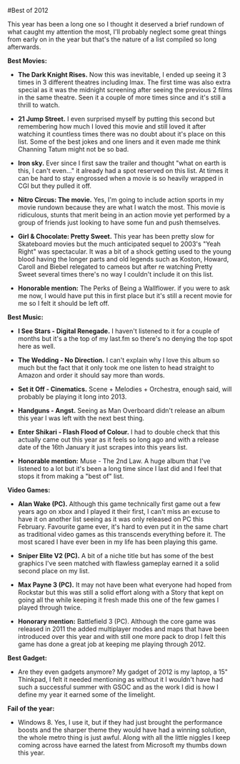 #Best of 2012

This year has been a long one so I thought it deserved a brief rundown of what caught my attention the most, I'll probably neglect some great things from early on in the year but that's the nature of a list compiled so long afterwards.

**Best Movies:**

  * **The Dark Knight Rises.** Now this was inevitable, I ended up seeing it 3 times in 3 different theatres including Imax. The first time was also extra special as it was the midnight screening after seeing the previous 2 films in the same theatre. Seen it a couple of more times since and it's still a thrill to watch.

  * **21 Jump Street.** I even surprised myself by putting this second but remembering how much I loved this movie and still loved it after watching it countless times there was no doubt about it's place on this list. Some of the best jokes and one liners and it even made me think Channing Tatum might not be so bad.

  * **Iron sky.** Ever since I first saw the trailer and thought "what on earth is this, I can't even..." it already had a spot reserved on this list. At times it can be hard to stay engrossed when a movie is so heavily wrapped in CGI but they pulled it off.

  * **Nitro Circus: The movie.** Yes, I'm going to include action sports in my movie rundown because they are what I watch the most. This movie is ridiculous, stunts that merit being in an action movie yet performed by a group of friends just looking to have some fun and push themselves.

  * **Girl & Chocolate: Pretty Sweet.** This year has been pretty slow for Skateboard movies but the much anticipated sequel to 2003's "Yeah Right" was spectacular. It was a bit of a shock getting used to the young blood having the longer parts and old legends such as Koston, Howard, Caroll and Biebel relegated to cameos but after re watching Pretty Sweet several times there's no way I couldn't include it on this list.

  * **Honorable mention:** The Perks of Being a Wallflower. if you were to ask me now, I would have put this in first place but it's still a recent movie for me so I felt it should be left off.

**Best Music:**

  * **I See Stars - Digital Renegade.** I haven't listened to it for a couple of months but it's a the top of my last.fm so there's no denying the top spot here as well.

  * **The Wedding - No Direction.** I can't explain why I love this album so much but the fact that it only took me one listen to head straight to Amazon and order it should say more than words.

  * **Set it Off - Cinematics.** Scene + Melodies + Orchestra, enough said, will probably be playing it long into 2013.

  * **Handguns - Angst.** Seeing as Man Overboard didn't release an album this year I was left with the next best thing.

  * **Enter Shikari - Flash Flood of Colour.** I had to double check that this actually came out this year as it feels so long ago and with a release date of the 16th January it just scrapes into this years list.

  * **Honorable mention:** Muse - The 2nd Law. A huge album that I've listened to a lot but it's been a long time since I last did and I feel that stops it from making a "best of" list.

**Video Games:**

  * **Alan Wake (PC).** Although this game technically first game out a few years ago on xbox and I played it their first, I can't miss an excuse to have it on another list seeing as it was only released on PC this February. Favourite game ever, it's hard to even put it in the same chart as traditional video games as this transcends everything before it. The most scared I have ever been in my life has been playing this game.

  * **Sniper Elite V2 (PC).** A bit of a niche title but has some of the best graphics I've seen matched with flawless gameplay earned it a solid second place on my list.

  * **Max Payne 3 (PC).** It may not have been what everyone had hoped from Rockstar but this was still a solid effort along with a Story that kept on going all the while keeping it fresh made this one of the few games I played through twice.

  * **Honorary mention:** Battlefield 3 (PC). Although the core game was released in 2011 the added multiplayer modes and maps that have been introduced over this year and with still one more pack to drop I felt this game has done a great job at keeping me playing through 2012.

**Best Gadget:**

  * Are they even gadgets anymore? My gadget of 2012 is my laptop, a 15" Thinkpad, I felt it needed mentioning as without it I wouldn't have had such a successful summer with GSOC and as the work I did is how I define my year it earned some of the limelight.

**Fail of the year:**

  * Windows 8. Yes, I use it, but if they had just brought the performance boosts and the sharper theme they would have had a winning solution, the whole metro thing is just awful. Along with all the little niggles I keep coming across have earned the latest from Microsoft my thumbs down this year.

